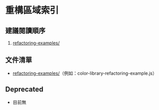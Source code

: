 # 重構區域索引

## 建議閱讀順序

1. [refactoring-examples/](./refactoring-examples/)

## 文件清單

- [refactoring-examples/](./refactoring-examples/)（例如：color-library-refactoring-example.js）

## Deprecated

- 目前無
